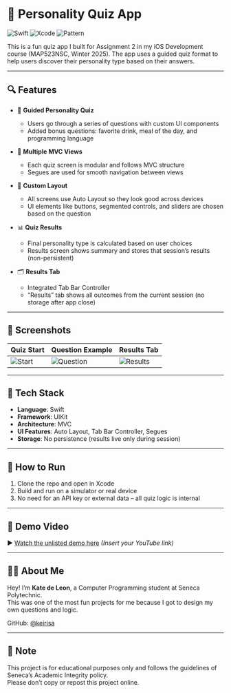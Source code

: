 # 🧠 Personality Quiz App

![Swift](https://img.shields.io/badge/Swift-5.0-orange?style=for-the-badge&logo=swift)
![Xcode](https://img.shields.io/badge/Xcode-UIKit-blue?style=for-the-badge&logo=xcode)
![Pattern](https://img.shields.io/badge/Architecture-MVC-informational?style=for-the-badge)

This is a fun quiz app I built for Assignment 2 in my iOS Development course (MAP523NSC, Winter 2025). The app uses a guided quiz format to help users discover their personality type based on their answers.

---

## 🔍 Features

- 🔁 **Guided Personality Quiz**
  - Users go through a series of questions with custom UI components
  - Added bonus questions: favorite drink, meal of the day, and programming language

- 🚀 **Multiple MVC Views**
  - Each quiz screen is modular and follows MVC structure
  - Segues are used for smooth navigation between views

- 🧩 **Custom Layout**
  - All screens use Auto Layout so they look good across devices
  - UI elements like buttons, segmented controls, and sliders are chosen based on the question

- 📊 **Quiz Results**
  - Final personality type is calculated based on user choices
  - Results screen shows summary and stores that session’s results (non-persistent)

- 🗂 **Results Tab**
  - Integrated Tab Bar Controller
  - “Results” tab shows all outcomes from the current session (no storage after app close)

---

## 📸 Screenshots

| Quiz Start | Question Example | Results Tab |
|------------|------------------|-------------|
| ![Start](https://github.com/user-attachments/assets/475c8fb1-bf15-43e6-9ee8-8800fe49dd71) | ![Question](https://github.com/user-attachments/assets/bf1f702b-2dea-469b-81de-c2f241ce8010) | ![Results](https://github.com/user-attachments/assets/f8fa2d79-72f4-421d-b5fe-3c0ed86b76b8) |

---
## 🧰 Tech Stack

- **Language**: Swift
- **Framework**: UIKit
- **Architecture**: MVC
- **UI Features**: Auto Layout, Tab Bar Controller, Segues
- **Storage**: No persistence (results live only during session)

---

## 🚀 How to Run

1. Clone the repo and open in Xcode
2. Build and run on a simulator or real device
3. No need for an API key or external data – all quiz logic is internal

---

## 🎥 Demo Video

▶️ [Watch the unlisted demo here](#) *(Insert your YouTube link)*

---

## 👩‍💻 About Me

Hey! I’m **Kate de Leon**, a Computer Programming student at Seneca Polytechnic.  
This was one of the most fun projects for me because I got to design my own questions and logic.

GitHub: [@keirisa](https://github.com/keirisa)

---

## 📎 Note

This project is for educational purposes only and follows the guidelines of Seneca’s Academic Integrity policy.  
Please don’t copy or repost this project online.
